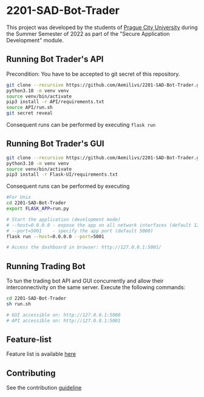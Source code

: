 # 2201-SAD-Bot-Trader

This project was developed by the students of [Prague City University](https://www.praguecityuniversity.cz/)
during the Summer Semester of 2022 as part of the "Secure Application Development" module.

## Running Bot Trader's API

Precondition: You have to be accepted to git secret of this repository.

```bash
git clone --recursive https://github.com/Aemilivs/2201-SAD-Bot-Trader.git 2201-SAD-Bot-Trader && cd $_
python3.10 -m venv venv
source venv/bin/activate
pip3 install -r API/requirements.txt
source API/run.sh
git secret reveal
```

Consequent runs can be performed by executing `flask run`

## Running Bot Trader's GUI

```bash
git clone --recursive https://github.com/Aemilivs/2201-SAD-Bot-Trader.git 2201-SAD-Bot-Trader && cd $_
python3.10 -m venv venv
source venv/bin/activate
pip3 install -r Flask-UI/requirements.txt
```

Consequent runs can be performed by executing

```bash
#For Unix
cd 2201-SAD-Bot-Trader
export FLASK_APP=run.py

# Start the application (development mode)
# --host=0.0.0.0 - expose the app on all network interfaces (default 127.0.0.1)
# --port=5001    - specify the app port (default 5000)  
flask run --host=0.0.0.0 --port=5001

# Access the dashboard in browser: http://127.0.0.1:5001/
```


## Running Trading Bot

To tun the trading bot API and GUI concurrently and allow their interconnectivity on the same server. Execute the following commands:

```bash
cd 2201-SAD-Bot-Trader
sh run.sh

# GUI accessible on: http://127.0.0.1:5000
# API accessible on: http://127.0.0.1:5001
```

## Feature-list

Feature list is available [here](./FEATURES.MD)

## Contributing

See the contribution [guideline](./CONTRIB.md)